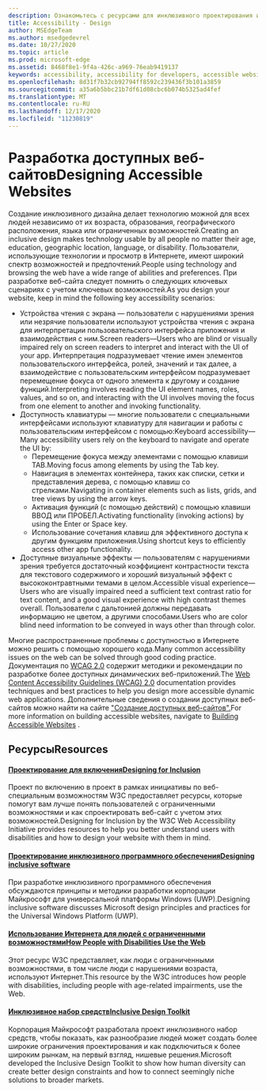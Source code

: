 ```yaml
---
description: Ознакомьтесь с ресурсами для инклюзивного проектирования и практическими методиками.
title: Accessibility - Design
author: MSEdgeTeam
ms.author: msedgedevrel
ms.date: 10/27/2020
ms.topic: article
ms.prod: microsoft-edge
ms.assetid: 8468f8e1-9f4a-426c-a969-76eab9419137
keywords: accessibility, accessibility for developers, accessible websites, edge, web development, ARIA, developer, UIA, UI Automation
ms.openlocfilehash: 8d31f7b32cb92794ff8592c239436f3b101a3859
ms.sourcegitcommit: a35a6b5bbc21b7df61d08cbc6b074b5325ad4fef
ms.translationtype: MT
ms.contentlocale: ru-RU
ms.lasthandoff: 12/17/2020
ms.locfileid: "11230819"
---
```

# <span data-ttu-id="233af-104">Разработка доступных веб-сайтов</span><span class="sxs-lookup"><span data-stu-id="233af-104">Designing Accessible Websites</span></span>  

<span data-ttu-id="233af-105">Создание инклюзивного дизайна делает технологию можной для всех людей независимо от их возраста, образования, географического расположения, языка или ограниченных возможностей.</span><span class="sxs-lookup"><span data-stu-id="233af-105">Creating an inclusive design makes technology usable by all people no matter their age, education, geographic location, language, or disability.</span></span>  <span data-ttu-id="233af-106">Пользователи, использующие технологии и просмотр в Интернете, имеют широкий спектр возможностей и предпочтений.</span><span class="sxs-lookup"><span data-stu-id="233af-106">People using technology and browsing the web have a wide range of abilities and preferences.</span></span>  <span data-ttu-id="233af-107">При разработке веб-сайта следует помнить о следующих ключевых сценариях с учетом ключевых возможностей.</span><span class="sxs-lookup"><span data-stu-id="233af-107">As you design your website, keep in mind the following key accessibility scenarios:</span></span>

*   <span data-ttu-id="233af-108">Устройства чтения с экрана — пользователи с нарушениями зрения или незрячие пользователи используют устройства чтения с экрана для интерпретации пользовательского интерфейса приложения и взаимодействия с ним.</span><span class="sxs-lookup"><span data-stu-id="233af-108">Screen readers—Users who are blind or visually impaired rely on screen readers to interpret and interact with the UI of your app.</span></span>  <span data-ttu-id="233af-109">Интерпретация подразумевает чтение имен элементов пользовательского интерфейса, ролей, значений и так далее, а взаимодействие с пользовательским интерфейсом подразумевает перемещение фокуса от одного элемента к другому и создание функций.</span><span class="sxs-lookup"><span data-stu-id="233af-109">Interpreting involves reading the UI element names, roles, values, and so on, and interacting with the UI involves moving the focus from one element to another and invoking functionality.</span></span>
*   <span data-ttu-id="233af-110">Доступность клавиатуры — многие пользователи с специальными интерфейсами используют клавиатуру для навигации и работы с пользовательским интерфейсом с помощью:</span><span class="sxs-lookup"><span data-stu-id="233af-110">Keyboard accessibility—Many accessibility users rely on the keyboard to navigate and operate the UI by:</span></span>
    *   <span data-ttu-id="233af-111">Перемещение фокуса между элементами с помощью клавиши TAB.</span><span class="sxs-lookup"><span data-stu-id="233af-111">Moving focus among elements by using the Tab key.</span></span>
    *   <span data-ttu-id="233af-112">Навигация в элементах контейнера, таких как списки, сетки и представления дерева, с помощью клавиш со стрелками.</span><span class="sxs-lookup"><span data-stu-id="233af-112">Navigating in container elements such as lists, grids, and tree views by using the arrow keys.</span></span>
    *   <span data-ttu-id="233af-113">Активация функций \(с помощью действий\) с помощью клавиши ВВОД или ПРОБЕЛ.</span><span class="sxs-lookup"><span data-stu-id="233af-113">Activating functionality \(invoking actions\) by using the Enter or Space key.</span></span>
    *   <span data-ttu-id="233af-114">Использование сочетания клавиш для эффективного доступа к другим функциям приложения.</span><span class="sxs-lookup"><span data-stu-id="233af-114">Using shortcut keys to efficiently access other app functionality.</span></span>
*   <span data-ttu-id="233af-115">Доступные визуальные эффекты — пользователям с нарушениями зрения требуется достаточный коэффициент контрастности текста для текстового содержимого и хороший визуальный эффект с высококонтравтными темами в целом.</span><span class="sxs-lookup"><span data-stu-id="233af-115">Accessible visual experience—Users who are visually impaired need a sufficient text contrast ratio for text content, and a good visual experience with high contrast themes overall.</span></span>  <span data-ttu-id="233af-116">Пользователи с дальтонией должны передавать информацию не цветом, а другими способами.</span><span class="sxs-lookup"><span data-stu-id="233af-116">Users who are color blind need information to be conveyed in ways other than through color.</span></span>

<span data-ttu-id="233af-117">Многие распространенные проблемы с доступностью в Интернете можно решить с помощью хорошего кода.</span><span class="sxs-lookup"><span data-stu-id="233af-117">Many common accessibility issues on the web can be solved through good coding practice.</span></span>  <span data-ttu-id="233af-118">Документация по [WCAG 2.0](https://www.w3.org/TR/WCAG20) содержит методики и рекомендации по разработке более доступных динамических веб-приложений.</span><span class="sxs-lookup"><span data-stu-id="233af-118">The [Web Content Accessibility Guidelines (WCAG) 2.0](https://www.w3.org/TR/WCAG20) documentation provides techniques and best practices to help you design more accessible dynamic web applications.</span></span>  <span data-ttu-id="233af-119">Дополнительные сведения о создании доступных веб-сайтов можно найти на сайте ["Создание доступных веб-сайтов".](./build/index.md)</span><span class="sxs-lookup"><span data-stu-id="233af-119">For more information on building accessible websites, navigate to [Building Accessible Websites](./build/index.md) .</span></span>

## <span data-ttu-id="233af-120">Ресурсы</span><span class="sxs-lookup"><span data-stu-id="233af-120">Resources</span></span>  

#### [<span data-ttu-id="233af-121">Проектирование для включения</span><span class="sxs-lookup"><span data-stu-id="233af-121">Designing for Inclusion</span></span>](https://w3.org/WAI/users/Overview.html)  

<span data-ttu-id="233af-122">Проект по включению в проект в рамках инициативы по веб-специальным возможностям W3C предоставляет ресурсы, которые помогут вам лучше понять пользователей с ограниченными возможностями и как спроектировать веб-сайт с учетом этих возможностей.</span><span class="sxs-lookup"><span data-stu-id="233af-122">Designing for Inclusion by the W3C Web Accessibility Initiative provides resources to help you better understand users with disabilities and how to design your website with them in mind.</span></span>

#### [<span data-ttu-id="233af-123">Проектирование инклюзивного программного обеспечения</span><span class="sxs-lookup"><span data-stu-id="233af-123">Designing inclusive software</span></span>](https://msdn.microsoft.com/windows/uwp/accessibility/designing-inclusive-software)  

<span data-ttu-id="233af-124">При разработке инклюзивного программного обеспечения обсуждаются принципы и методики разработки корпорации Майкрософт для универсальной платформы Windows (UWP).</span><span class="sxs-lookup"><span data-stu-id="233af-124">Designing inclusive software discusses Microsoft design principles and practices for the Universal Windows Platform (UWP).</span></span>

#### [<span data-ttu-id="233af-125">Использование Интернета для людей с ограниченными возможностями</span><span class="sxs-lookup"><span data-stu-id="233af-125">How People with Disabilities Use the Web</span></span>](https://www.w3.org/WAI/intro/people-use-web/Overview.html)  

<span data-ttu-id="233af-126">Этот ресурс W3C представляет, как люди с ограниченными возможностями, в том числе люди с нарушениями возраста, используют Интернет.</span><span class="sxs-lookup"><span data-stu-id="233af-126">This resource by the W3C introduces how people with disabilities, including people with age-related impairments, use the Web.</span></span>

#### [<span data-ttu-id="233af-127">Инклюзивное набор средств</span><span class="sxs-lookup"><span data-stu-id="233af-127">Inclusive Design Toolkit</span></span>](https://www.microsoft.com/design/practice#howwemake-section)  

<span data-ttu-id="233af-128">Корпорация Майкрософт разработала проект инклюзивного набор средств, чтобы показать, как разнообразие людей может создать более широкие ограничения проектирования и как подключиться к более широким рынкам, на первый взгляд, нишевые решения.</span><span class="sxs-lookup"><span data-stu-id="233af-128">Microsoft developed the Inclusive Design Toolkit to show how human diversity can create better design constraints and how to connect seemingly niche solutions to broader markets.</span></span>
